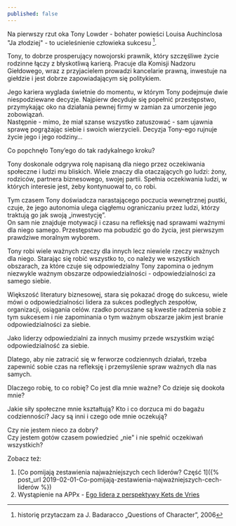 ```yaml
---
published: false
---
```


Na pierwszy rzut oka Tony Lowder - bohater powieści Louisa Auchinclosa "Ja złodziej" - to ucieleśnienie człowieka sukcesu [^1]. 

Tony, to dobrze prosperujący nowojorski prawnik, który szczęśliwe życie rodzinne łączy z błyskotliwą karierą.
Pracuje dla Komisji Nadzoru Giełdowego, wraz z przyjacielem prowadzi kancelarie prawną, inwestuje na giełdzie i jest dobrze zapowiadającym się politykiem.  

Jego kariera wyglada świetnie do momentu, w którym Tony podejmuje dwie niespodziewane decyzje. 
Najpierw decyduje się popełnić przestępstwo, przymykając oko na działania pewnej firmy w zamian za umorzenie jego zobowiązań.  
Następnie - mimo, że miał szanse wszystko zatuszować - sam ujawnia sprawę pogrążając siebie i swoich wierzycieli.
Decyzja Tony-ego rujnuje życie jego i jego rodziny…

Co popchnęło Tony’ego do tak radykalnego kroku?

Tony doskonale odgrywa rolę napisaną dla niego przez oczekiwania społeczne i ludzi mu bliskich. 
Wiele znaczy dla otaczających go ludzi: żony, rodziców, partnera biznesowego, swojej partii. Spełnia oczekiwania ludzi, w których interesie jest, żeby kontynuował to, co robi. 

Tym czasem Tony doświadcza narastającego poczucia wewnętrznej pustki, czuje, że jego autonomia ulega ciągłemu ograniczaniu przez ludzi, którzy traktują go jak swoją „inwestycję”.  
On sam nie znajduje motywacji i czasu na refleksję nad sprawami ważnymi dla niego samego. 
Przestępstwo ma pobudzić go do życia, jest pierwszym prawdziwe moralnym wyborem.

Tony robi wiele ważnych rzeczy dla innych lecz niewiele rzeczy ważnych dla niego.
Starając się robić wszystko to, co należy we wszystkich obszarach, za które czuje się odpowiedzialny Tony zapomina o jednym niezwykle ważnym obszarze odpowiedzialności - odpowiedzialności za samego siebie.

Większość literatury biznesowej, stara się pokazać drogę do sukcesu, wiele mówi o odpowiedzialności lidera za sukces podległych zespołów, organizacji, osiągania celów. rzadko poruszane są kwestie radzenia sobie z tym sukcesem i nie zapominania o tym ważnym obszarze jakim jest branie odpowiedzialności za siebie.

Jako liderzy odpowiedzialni za innych musimy przede wszystkim wziąć odpowiedzialność za siebie. 

Dlatego, aby nie zatracić się w ferworze codziennych działań, trzeba zapewnić sobie czas na refleksję i przemyślenie spraw ważnych dla nas samych. 

Dlaczego robię, to co robię? Co jest dla mnie ważne? Co dzieje się dookoła mnie? 

Jakie siły społeczne mnie kształtują? Kto i co dorzuca mi do bagażu codzienności? 
Jacy są inni i czego ode mnie oczekują? 

Czy nie jestem nieco za dobry?  
Czy jestem gotów czasem powiedzieć „nie" i nie spełnić oczekiwań wszystkich? 



Zobacz też: 
1. [Co pomijają zestawienia najważniejszych cech liderów? Część 1]({% post_url 2019-02-01-Co-pomijają-zestawienia-najważniejszych-cech-liderów %})
2. Wystąpienie na APPx - [Ego lidera z perspektywy Kets de Vries](http://appx.pl/pl/lecture/view?id=67)

[^1]: historię przytaczam za J. Badaracco „Questions of Character”, 2006

